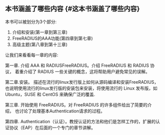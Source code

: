 ## 本书涵盖了哪些内容 {#这本书涵盖了哪些内容}

本书可以被划分为3个部分:

1. 介绍和安装\(第一章到第三章\)
2. FreeRADIUS的AAA功能\(第四章到第七章\)
3. 高级主题\(第八章到第十三章\)

让我们来看看每一章的内容:

第一章. 介绍 AAA 和 RADIUSFreeRADIUS。介绍 FreeRADIUS 和 RADIUS 协议， 着重介绍了 RADIUS 一些关键的概念，这将帮助用户避免常见的误解。

第二章.安装。 描述在流行的linux发行版上如何从源码编译和安装FreeRADIUS， 也说明使用流行的linux发行版的安装包来安装，将使用流行的 Linux 发布版，如 Ubuntu，SUSE 和 CentOS 来确保广泛的覆盖.

第三章. 开始使用 FreeRADIUS。对 FreeRADIUS 的许多组件给出了简要的介绍， 也讨论了处理基本Authentication请求的过程。

第四章. Authentication（认证）。教授认证的方法和他们是怎样工作的，扩展的认证协议（EAP）在后面的一个专门的章节讲解。



